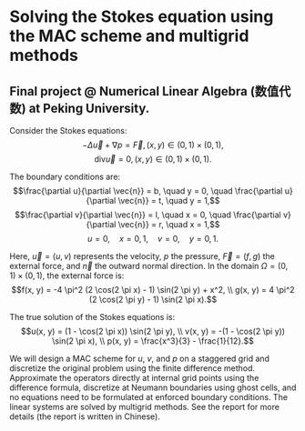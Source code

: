 # Solving the Stokes equation using the MAC scheme and multigrid methods
## Final project @ Numerical Linear Algebra (数值代数) at Peking University. 
Consider the Stokes equations:
$$-\Delta \vec{u} + \nabla p  = \vec{F},  (x, y) \in (0,1) \times (0,1),$$
$$\text{div} \vec{u}  = 0,  (x, y) \in (0,1) \times (0,1).$$

The boundary conditions are:
$$\frac{\partial u}{\partial \vec{n}} = b, \quad y = 0, \quad \frac{\partial u}{\partial \vec{n}} = t, \quad y = 1,$$
$$\frac{\partial v}{\partial \vec{n}} = l, \quad x = 0, \quad \frac{\partial v}{\partial \vec{n}} = r, \quad x = 1,$$
$$u = 0, \quad x = 0, 1, \quad v = 0, \quad y = 0, 1.$$

Here, $\vec{u} = (u, v)$ represents the velocity, $p$ the pressure, $\vec{F} = (f, g)$ the external force, and $\vec{n}$ the outward normal direction.
In the domain $\Omega = (0,1) \times (0,1)$, the external force is:
$$f(x, y) = -4 \pi^2 (2 \cos(2 \pi x) - 1) \sin(2 \pi y) + x^2, \\
g(x, y) = 4 \pi^2 (2 \cos(2 \pi y) - 1) \sin(2 \pi x).$$

The true solution of the Stokes equations is:
$$u(x, y) = (1 - \cos(2 \pi x)) \sin(2 \pi y), \\
v(x, y) = -(1 - \cos(2 \pi y)) \sin(2 \pi x), \\
p(x, y) = \frac{x^3}{3} - \frac{1}{12}.$$

We will design a MAC scheme for $u$, $v$, and $p$ on a staggered grid and discretize the original problem using the finite difference method. Approximate the operators directly at internal grid points using the difference formula, discretize at Neumann boundaries using ghost cells, and no equations need to be formulated at enforced boundary conditions. The linear systems are solved by multigrid methods. See the report for more details (the report is written in Chinese).


